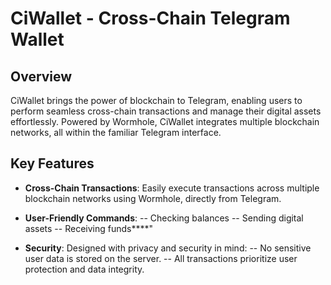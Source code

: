 # CiWallet - Cross-Chain Telegram Wallet

## Overview

CiWallet brings the power of blockchain to Telegram, enabling users to perform seamless cross-chain transactions and manage their digital assets effortlessly. Powered by Wormhole, CiWallet integrates multiple blockchain networks, all within the familiar Telegram interface.

## Key Features

- **Cross-Chain Transactions**: Easily execute transactions across multiple blockchain networks using Wormhole, directly from Telegram.
- **User-Friendly Commands**:
-- Checking balances
-- Sending digital assets
-- Receiving funds****"

- **Security**: Designed with privacy and security in mind:
-- No sensitive user data is stored on the server.
-- All transactions prioritize user protection and data integrity.

